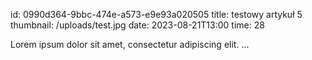 
id: 0990d364-9bbc-474e-a573-e9e93a020505
title: testowy artykuł 5
thumbnail: /uploads/test.jpg
date: 2023-08-21T13:00
time: 28

Lorem ipsum dolor sit amet, consectetur adipiscing elit. ...
